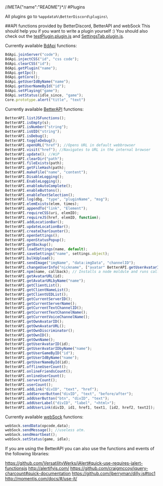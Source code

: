//META{"name":"README"}*//
#Plugins

All plugins go to ``` %appdata%\BetterDiscord\plugins\ ```

##API functions provided by BetterDiscord, BetterAPI and webSock
This should help you if you want to write a plugin yourself :)
You should also check out the [testPlugin.plugin.js](https://github.com/Bluscream/BetterDiscord-Plugins-and-Themes/blob/master/src/plugins/testPlugin.plugin.js) and [SettingsTab.plugin.js](https://github.com/Bluscream/BetterDiscord-Plugins-and-Themes/blob/master/src/plugins/SettingsTab.plugin.js).

Currently available [BdApi](https://github.com/Jiiks/BetterDiscordApp/blob/master/js/main.js#L1959) functions:
```js
BdApi.joinServer("code");
BdApi.injectCSS("id", "css code");
BdApi.clearCSS("id");
BdApi.getPlugin("name");
BdApi.getIpc();
BdApi.getCore();
BdApi.getUserIdByName("name");
BdApi.getUserNameById("id");
BdApi.setPlaying("game");
BdApi.setStatus(idle_since, "game");
Core.prototype.alert("title", "text")
```

Currently available [BetterAPI](https://github.com/Bluscream/BetterDiscord-Plugins-and-Themes/blob/master/src/plugins/0_BetterAPI.plugin.js) functions:
```js
BetterAPI.listJSFunctions();
BetterAPI.isEmpty(s);
BetterAPI.isNumber("string");
BetterAPI.isUID("string");
BetterAPI.isDebug();
BetterAPI.toggleDebug();
BetterAPI.openURL("href"); //Opens URL in default webbrowser
BetterAPI.visit("href"); //Navigates to URL in the internal browser
BetterAPI.update(); //WiP
BetterAPI.clearDir("path");
BetterAPI.fileExists(path);
BetterAPI.getFileHash(path);
BetterAPI.makeFile("name", "content");
BetterAPI.DisableLogging();
BetterAPI.EnableLogging();
BetterAPI.enableAutoComplete();
BetterAPI.enableButtons();
BetterAPI.enableTextSelection();
BetterAPI.log(dbg, "type", "pluginName", "msg");
BetterAPI.elemExists(elem, times);
BetterAPI.appendTo("link", "Element");
BetterAPI.requireCSS(uri, elemID);
BetterAPI.requireJS(href, elemID, function);
BetterAPI.addLocationBar();
BetterAPI.updateLocationBar();
BetterAPI.createCharCounter();
BetterAPI.openSettings();
BetterAPI.openStatusPopup();
BetterAPI.getBackup();
BetterAPI.loadSettings(name, default);
BetterAPI.saveSettings("name", settings.object);
BetterAPI.bulkUpload();
BetterAPI.sendImage("imgName", "data:imgData", "channelID");
BetterAPI.changeUserInfo("nickname", ["avatar" BetterAPI.getUserAvatarID(id)]);
BetterAPI.npm(name, callback); // Installs a node moldule and runs callback afterwards
BetterAPI.getAvatarURL(id);
BetterAPI.getAvatarURLbyName("name");
BetterAPI.getClientList();
BetterAPI.getClientNameList();
BetterAPI.getClientUIDList();
BetterAPI.getCurrentServerID();
BetterAPI.getCurrentServerName();
BetterAPI.getCurrentTextChannelID();
BetterAPI.getCurrentTextChannelName();
BetterAPI.getCurrentVoiceChannelName();
BetterAPI.getOwnAvatarID();
BetterAPI.getOwnAvatarURL();
BetterAPI.getOwnDiscriminator();
BetterAPI.getOwnID();
BetterAPI.getOwnName();
BetterAPI.getUserAvatarID(id);
BetterAPI.getUserAvatarIDbyName("name");
BetterAPI.getUserGameByID("id");
BetterAPI.getUserIdByName("name");
BetterAPI.getUserNameById(id);
BetterAPI.offlineUserCount();
BetterAPI.onlineFriendsCount();
BetterAPI.onlineUserCount();
BetterAPI.serverCount();
BetterAPI.userCount();
BetterAPI.addLink("divID", "text", "href");
BetterAPI.addServerButton("divID", "text", "before/after");
BetterAPI.addUserButton("btn", "divID", "text");
BetterAPI.addUserLabel("divID", "label", "<html>");
BetterAPI.addUserLink(divID, id1, href1, text1, [id2, href2, text2]);
```

Currently available [webSock](https://github.com/Bluscream/BetterDiscord-Plugins-and-Themes/blob/master/src/plugins/0_websock.plugin.js) functions:
```js
webSock.sendData(opcode,data);
webSock.sendMessage(); //useless atm.
webSock.sendHeartbeat();
webSock.setStatus(game, idle);
```

If you are using the BetterAPI you can also use the functions and events of the following libraries:

https://github.com/VersatilityWerks/jAlert#quick-use-requires-jalert-functionsjs
http://alertifyjs.com/
https://github.com/craigmccoy/jquery-charcount#quick-documentation
https://github.com/jberryman/dilly.js#toc1
http://momentjs.com/docs/#/use-it/